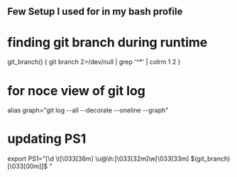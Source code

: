 ## Few Setup I used for in my bash profile 
# finding git branch during runtime
git_branch() {
  git branch 2>/dev/null | grep '^*' | colrm 1 2
}

# for noce view of git log
alias graph="git log --all --decorate --oneline --graph"

# updating PS1
export PS1="[\d \t\[\033[36m\] \u@\h:\[\033[32m\]\w\[\033[33m\] \$(git_branch)\[\033[00m\]]$ "
